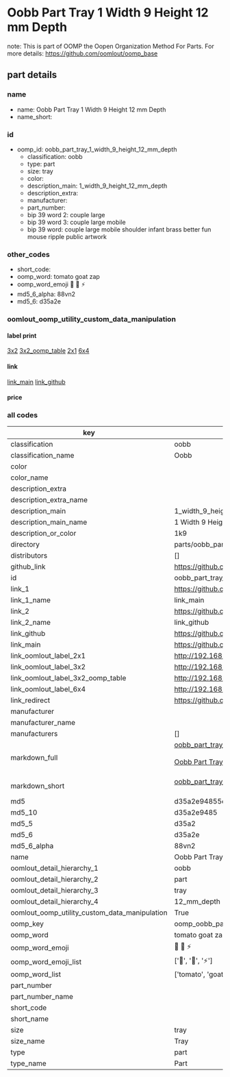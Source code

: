 # Oobb Part Tray 1 Width 9 Height 12 mm Depth  

note: This is part of OOMP the Oopen Organization Method For Parts. For more details: https://github.com/oomlout/oomp_base

##  part details
  







### name
* name: Oobb Part Tray 1 Width 9 Height 12 mm Depth
* name_short: 
### id
* oomp_id: oobb_part_tray_1_width_9_height_12_mm_depth
  * classification: oobb
  * type: part
  * size: tray
  * color: 
  * description_main: 1_width_9_height_12_mm_depth
  * description_extra: 
  * manufacturer: 
  * part_number: 
  * bip 39 word 2: couple large
  * bip 39 word 3: couple large mobile
  * bip 39 word: couple large mobile shoulder infant brass better fun mouse ripple public artwork

### other_codes
* short_code: 
* oomp_word: tomato goat zap
* oomp_word_emoji :tomato: :goat: :zap:
* md5_6_alpha: 88vn2
* md5_6: d35a2e






### oomlout_oomp_utility_custom_data_manipulation
#### label print
[3x2](http://192.168.1.245:1112/?label=oomp%2088vn2)
[3x2_oomp_table](http://192.168.1.108:1112/?label=oomp%2088vn2)
[2x1](http://192.168.1.242:1112/?label=oomp%2088vn2)
[6x4](http://192.168.1.55:1112/?label=oomp%2088vn2)    

#### link

[link_main](https://github.com/oomlout/oomlout_oomp_version_1_messy/tree/main/parts/oobb_part_tray_1_width_9_height_12_mm_depth) [link_github](https://github.com/oomlout/oomlout_oomp_version_1_messy/tree/main/parts/oobb_part_tray_1_width_9_height_12_mm_depth)                             

#### price







### all codes 
| key | value |  
| --- | --- |  
| classification | oobb |  
| classification_name | Oobb |  
| color |  |  
| color_name |  |  
| description_extra |  |  
| description_extra_name |  |  
| description_main | 1_width_9_height_12_mm_depth |  
| description_main_name | 1 Width 9 Height 12 mm Depth |  
| description_or_color | 1k9 |  
| directory | parts/oobb_part_tray_1_width_9_height_12_mm_depth |  
| distributors | [] |  
| github_link | https://github.com/oomlout/oomlout_oomp_part_src/tree/main/parts/oobb_part_tray_1_width_9_height_12_mm_depth |  
| id | oobb_part_tray_1_width_9_height_12_mm_depth |  
| link_1 | https://github.com/oomlout/oomlout_oomp_version_1_messy/tree/main/parts/oobb_part_tray_1_width_9_height_12_mm_depth |  
| link_1_name | link_main |  
| link_2 | https://github.com/oomlout/oomlout_oomp_version_1_messy/tree/main/parts/oobb_part_tray_1_width_9_height_12_mm_depth |  
| link_2_name | link_github |  
| link_github | https://github.com/oomlout/oomlout_oomp_version_1_messy/tree/main/parts/oobb_part_tray_1_width_9_height_12_mm_depth |  
| link_main | https://github.com/oomlout/oomlout_oomp_version_1_messy/tree/main/parts/oobb_part_tray_1_width_9_height_12_mm_depth |  
| link_oomlout_label_2x1 | http://192.168.1.242:1112/?label=oomp%2088vn2 |  
| link_oomlout_label_3x2 | http://192.168.1.245:1112/?label=oomp%2088vn2 |  
| link_oomlout_label_3x2_oomp_table | http://192.168.1.108:1112/?label=oomp%2088vn2 |  
| link_oomlout_label_6x4 | http://192.168.1.55:1112/?label=oomp%2088vn2 |  
| link_redirect | https://github.com/oomlout/oomlout_oomp_version_1_messy/tree/main/parts/oobb_part_tray_1_width_9_height_12_mm_depth |  
| manufacturer |  |  
| manufacturer_name |  |  
| manufacturers | [] |  
| markdown_full | [oobb_part_tray_1_width_9_height_12_mm_depth](none)<br>[](none)<br>[Oobb Part Tray 1 Width 9 Height 12 Mm Depth](none)<br><br> |  
| markdown_short | [oobb_part_tray_1_width_9_height_12_mm_depth](none)<br><br> |  
| md5 | d35a2e94855e02b06cb9ac6f1cdf4989 |  
| md5_10 | d35a2e9485 |  
| md5_5 | d35a2 |  
| md5_6 | d35a2e |  
| md5_6_alpha | 88vn2 |  
| name | Oobb Part Tray 1 Width 9 Height 12 mm Depth |  
| oomlout_detail_hierarchy_1 | oobb |  
| oomlout_detail_hierarchy_2 | part |  
| oomlout_detail_hierarchy_3 | tray |  
| oomlout_detail_hierarchy_4 | 12_mm_depth |  
| oomlout_oomp_utility_custom_data_manipulation | True |  
| oomp_key | oomp_oobb_part_tray_1_width_9_height_12_mm_depth |  
| oomp_word | tomato goat zap |  
| oomp_word_emoji | :tomato: :goat: :zap: |  
| oomp_word_emoji_list | [':tomato:', ':goat:', ':zap:'] |  
| oomp_word_list | ['tomato', 'goat', 'zap'] |  
| part_number |  |  
| part_number_name |  |  
| short_code |  |  
| short_name |  |  
| size | tray |  
| size_name | Tray |  
| type | part |  
| type_name | Part |  
